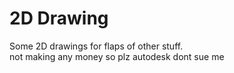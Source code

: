 # 2D Drawing
Some 2D drawings for flaps of other stuff.  
not making any money so plz autodesk dont sue me
